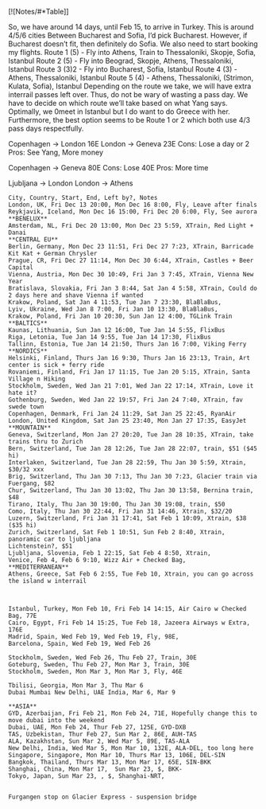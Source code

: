 [![Notes/#*Table]]


So, we have around 14 days, until Feb 15, to arrive in Turkey. This is around 4/5/6 cities
Between Bucharest and Sofia, I’d pick Bucharest. However, if Bucharest doesn’t fit, then definitely do Sofia.
We also need to start booking my flights.
Route 1 (5) - Fly into Athens, Train to Thessaloniki, Skopje, Sofia, Istanbul
Route 2 (5) - Fly into Beograd, Skopje, Athens, Thessaloniki, Istanbul 
Route 3 (3)2 - Fly into Bucharest, Sofia, Istanbul
Route 4 (3) - Athens, Thessaloniki, Istanbul
Route 5 (4) - Athens, Thessaloniki, (Strimon, Kulata, Sofia), Istanbul
Depending on the route we take, we will have extra interrail passes left over. Thus, do not be wary of wasting a pass day.
We have to decide on which route we’ll take based on what Yang says. Optimally, we 0meet in Istanbul but I do want to do Greece with her. Furthermore, the best option seems to be Route 1 or 2 which both use 4/3 pass days respectfully.

Copenhagen -> London 16E
London -> Geneva 23E
Cons: Lose a day or 2
Pros: See Yang, More money

Copenhagen -> Geneva 80E
Cons: Lose 40E
Pros: More time

Ljubljana -> London
London -> Athens

```csv
City, Country, Start, End, Left by?, Notes
London, UK, Fri Dec 13 20:00, Mon Dec 16 8:00, Fly, Leave after finals
Reykjavik, Iceland, Mon Dec 16 15:00, Fri Dec 20 6:00, Fly, See aurora
**BENELUX**
Amsterdam, NL, Fri Dec 20 13:00, Mon Dec 23 5:59, XTrain, Red Light + Danai
**CENTRAL EU**
Berlin, Germany, Mon Dec 23 11:51, Fri Dec 27 7:23, XTrain, Barricade Kit Kat + German Chrysler
Prague, CR, Fri Dec 27 11:14, Mon Dec 30 6:44, XTrain, Castles + Beer Capital
Vienna, Austria, Mon Dec 30 10:49, Fri Jan 3 7:45, XTrain, Vienna New Year
Bratislava, Slovakia, Fri Jan 3 8:44, Sat Jan 4 5:58, XTrain, Could do 2 days here and shave Vienna if wanted
Krakow, Poland, Sat Jan 4 11:53, Tue Jan 7 23:30, BlaBlaBus,
Lyiv, Ukraine, Wed Jan 8 7:00, Fri Jan 10 13:30, BlaBlaBus,
Krakow, Poland, Fri Jan 10 20:30, Sun Jan 12 4:00, TGLink Train
**BALTICS**
Kaunas, Lithuania, Sun Jan 12 16:00, Tue Jan 14 5:55, FlixBus
Riga, Letonia, Tue Jan 14 9:55, Tue Jan 14 17:30, FlixBus
Tallinn, Estonia, Tue Jan 14 21:50, Thurs Jan 16 7:00, Viking Ferry
**NORDICS**
Helsinki, Finland, Thurs Jan 16 9:30, Thurs Jan 16 23:13, Train, Art center is sick + ferry ride
Rovaniemi, Finland, Fri Jan 17 11:15, Tue Jan 20 5:15, XTrain, Santa Village n Hiking
Stockholm, Sweden, Wed Jan 21 7:01, Wed Jan 22 17:14, XTrain, Love it hate it?
Gothenburg, Sweden, Wed Jan 22 19:57, Fri Jan 24 7:40, XTrain, fav swede town
Copenhagen, Denmark, Fri Jan 24 11:29, Sat Jan 25 22:45, RyanAir
London, United Kingdom, Sat Jan 25 23:40, Mon Jan 27 17:35, EasyJet
**MOUNTAIN**
Geneva, Switzerland, Mon Jan 27 20:20, Tue Jan 28 10:35, XTrain, take trains thru to Zurich
Bern, Switzerland, Tue Jan 28 12:26, Tue Jan 28 22:07, train, $51 ($45 hi)
Interlaken, Switzerland, Tue Jan 28 22:59, Thu Jan 30 5:59, Xtrain, $30/32 xxx
Brig, Switzerland, Thu Jan 30 7:13, Thu Jan 30 7:23, Glacier train via Fuergang, $82
Chur, Switzerland, Thu Jan 30 13:02, Thu Jan 30 13:58, Bernina train, $48
Tirano, Italy, Thu Jan 30 19:00, Thu Jan 30 19:08, train, $50
Como, Italy, Thu Jan 30 22:44, Fri Jan 31 14:46, Xtrain, $32/20
Luzern, Switzerland, Fri Jan 31 17:41, Sat Feb 1 10:09, Xtrain, $38 ($35 hi)
Zurich, Switzerland, Sat Feb 1 10:51, Sun Feb 2 8:40, Xtrain, panoramic car to ljubljana
Lichtenstein?, $51
Ljubljana, Slovenia, Feb 1 22:15, Sat Feb 4 8:50, Xtrain,
Venice, Feb 4, Feb 6 9:10, Wizz Air + Checked Bag,  
**MEDITERRANEAN**
Athens, Greece, Sat Feb 6 2:55, Tue Feb 10, Xtrain, you can go across the island w interrail

  

Istanbul, Turkey, Mon Feb 10, Fri Feb 14 14:15, Air Cairo w Checked Bag, 77E
Cairo, Egypt, Fri Feb 14 15:25, Tue Feb 18, Jazeera Airways w Extra, 176E
Madrid, Spain, Wed Feb 19, Wed Feb 19, Fly, 98E,
Barcelona, Spain, Wed Feb 19, Wed Feb 26

Stockholm, Sweden, Wed Feb 26, Thu Feb 27, Train, 30E
Goteburg, Sweden, Thu Feb 27, Mon Mar 3, Train, 30E
Stockholm, Sweden, Mon Mar 3, Mon Mar 3, Fly, 46E

Tbilisi, Georgia, Mon Mar 3, Thu Mar 6
Dubai Mumbai New Delhi, UAE India, Mar 6, Mar 9

**ASIA**
GYD, Azerbaijan, Fri Feb 21, Mon Feb 24, 71E, Hopefully change this to move dubai into the weekend
Dubai, UAE, Mon Feb 24, Thur Feb 27, 125E, GYD-DXB 
TAS, Uzbekistan, Thur Feb 27, Sun Mar 2, 86E, AUH-TAS 
ALA, Kazakhstan, Sun Mar 2, Wed Mar 5, 89E, TAS-ALA
New Delhi, India, Wed Mar 5, Mon Mar 10, 132E, ALA-DEL, too long here 
Singapore, Singapore, Mon Mar 10, Thurs Mar 13, 106E, DEL-SIN
Bangkok, Thailand, Thurs Mar 13, Mon Mar 17, 65E, SIN-BKK
Shanghai, China, Mon Mar 17,  Sun Mar 23, $, BKK-
Tokyo, Japan, Sun Mar 23, , $, Shanghai-NRT, 


Furgangen stop on Glacier Express - suspension bridge